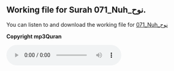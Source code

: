 
## Working file for Surah 071_Nuh_نوح.

You can listen to and download the working file for [071_Nuh_نوح](https://server9.mp3quran.net/huthifi_qalon/071.mp3)

**Copyright mp3Quran**

<audio controls src="https://server9.mp3quran.net/huthifi_qalon/071.mp3"></audio>

